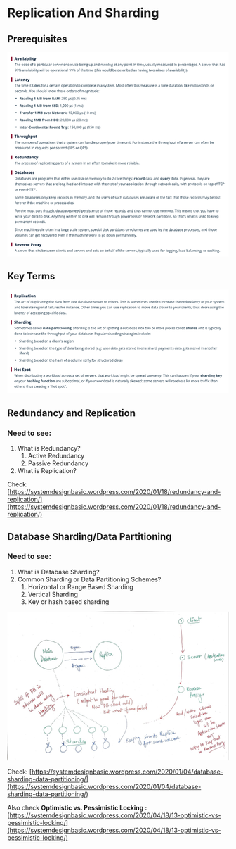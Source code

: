 # Replication And Sharding

## Prerequisites
![](/Images/ReplicationAndSharding01.png)

## Key Terms
![](/Images/ReplicationAndSharding02.png)

## Redundancy and Replication

### Need to see:

1. What is Redundancy?
    1. Active Redundancy
    2. Passive Redundancy
2. What is Replication?

Check: [https://systemdesignbasic.wordpress.com/2020/01/18/redundancy-and-replication/](https://systemdesignbasic.wordpress.com/2020/01/18/redundancy-and-replication/)

## Database Sharding/Data Partitioning

### Need to see:

1. What is Database Sharding?
2. Common Sharding or Data Partitioning Schemes?
    1. Horizontal or Range Based Sharding
    2. Vertical Sharding
    3. Key or hash based sharding
    
![](/Images/ReplicationAndSharding03.jpeg)

Check: [https://systemdesignbasic.wordpress.com/2020/01/04/database-sharding-data-partitioning/](https://systemdesignbasic.wordpress.com/2020/01/04/database-sharding-data-partitioning/)

Also check **Optimistic vs. Pessimistic Locking :** [https://systemdesignbasic.wordpress.com/2020/04/18/13-optimistic-vs-pessimistic-locking/](https://systemdesignbasic.wordpress.com/2020/04/18/13-optimistic-vs-pessimistic-locking/)
